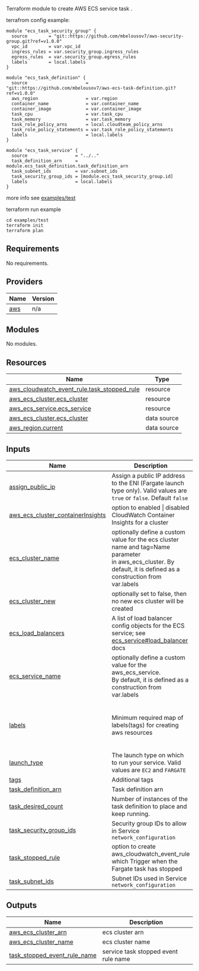 Terraform module to create AWS ECS service task .

terrafrom config example:

```
module "ecs_task_security_group" {
  source        = "git::https://github.com/mbelousov7/aws-security-group.git?ref=v1.0.0"
  vpc_id        = var.vpc_id
  ingress_rules = var.security_group.ingress_rules
  egress_rules  = var.security_group.egress_rules
  labels        = local.labels
}

module "ecs_task_definition" {
  source                      = "git::https://github.com/mbelousov7/aws-ecs-task-definition.git?ref=v1.0.0"
  aws_region                  = var.region
  container_name              = var.container_name
  container_image             = var.container_image
  task_cpu                    = var.task_cpu
  task_memory                 = var.task_memory
  task_role_policy_arns       = local.cloudteam_policy_arns
  task_role_policy_statements = var.task_role_policy_statements
  labels                      = local.labels
}

module "ecs_task_service" {
  source                  = "../.."
  task_definition_arn     = module.ecs_task_definition.task_definition_arn
  task_subnet_ids         = var.subnet_ids
  task_security_group_ids = [module.ecs_task_security_group.id]
  labels                  = local.labels
}
```
more info see [examples/test](examples/test)


terraform run example
```
cd examples/test
terraform init
terraform plan
``` 

<!-- BEGIN_TF_DOCS -->
## Requirements

No requirements.

## Providers

| Name | Version |
|------|---------|
| <a name="provider_aws"></a> [aws](#provider\_aws) | n/a |

## Modules

No modules.

## Resources

| Name | Type |
|------|------|
| [aws_cloudwatch_event_rule.task_stopped_rule](https://registry.terraform.io/providers/hashicorp/aws/latest/docs/resources/cloudwatch_event_rule) | resource |
| [aws_ecs_cluster.ecs_cluster](https://registry.terraform.io/providers/hashicorp/aws/latest/docs/resources/ecs_cluster) | resource |
| [aws_ecs_service.ecs_service](https://registry.terraform.io/providers/hashicorp/aws/latest/docs/resources/ecs_service) | resource |
| [aws_ecs_cluster.ecs_cluster](https://registry.terraform.io/providers/hashicorp/aws/latest/docs/data-sources/ecs_cluster) | data source |
| [aws_region.current](https://registry.terraform.io/providers/hashicorp/aws/latest/docs/data-sources/region) | data source |

## Inputs

| Name | Description | Type | Default | Required |
|------|-------------|------|---------|:--------:|
| <a name="input_assign_public_ip"></a> [assign\_public\_ip](#input\_assign\_public\_ip) | Assign a public IP address to the ENI (Fargate launch type only). Valid values are `true` or `false`. Default `false` | `bool` | `false` | no |
| <a name="input_aws_ecs_cluster_containerInsights"></a> [aws\_ecs\_cluster\_containerInsights](#input\_aws\_ecs\_cluster\_containerInsights) | option to enabled \| disabled CloudWatch Container Insights for a cluster | `string` | `"enabled"` | no |
| <a name="input_ecs_cluster_name"></a> [ecs\_cluster\_name](#input\_ecs\_cluster\_name) | optionally define a custom value for the ecs cluster name and tag=Name parameter<br>in aws\_ecs\_cluster. By default, it is defined as a construction from var.labels | `string` | `"default"` | no |
| <a name="input_ecs_cluster_new"></a> [ecs\_cluster\_new](#input\_ecs\_cluster\_new) | optionally set to false, then no new ecs cluster will be created | `bool` | `true` | no |
| <a name="input_ecs_load_balancers"></a> [ecs\_load\_balancers](#input\_ecs\_load\_balancers) | A list of load balancer config objects for the ECS service; see [ecs\_service#load\_balancer](https://registry.terraform.io/providers/hashicorp/aws/latest/docs/resources/ecs_service#load_balancer) docs | `any` | `[]` | no |
| <a name="input_ecs_service_name"></a> [ecs\_service\_name](#input\_ecs\_service\_name) | optionally define a custom value for the aws\_ecs\_service.<br>By default, it is defined as a construction from var.labels | `string` | `"default"` | no |
| <a name="input_labels"></a> [labels](#input\_labels) | Minimum required map of labels(tags) for creating aws resources | <pre>object({<br>    prefix    = string<br>    stack     = string<br>    component = string<br>    env       = string<br>  })</pre> | n/a | yes |
| <a name="input_launch_type"></a> [launch\_type](#input\_launch\_type) | The launch type on which to run your service. Valid values are `EC2` and `FARGATE` | `string` | `"FARGATE"` | no |
| <a name="input_tags"></a> [tags](#input\_tags) | Additional tags | `map(string)` | `{}` | no |
| <a name="input_task_definition_arn"></a> [task\_definition\_arn](#input\_task\_definition\_arn) | Task definition arn | `string` | n/a | yes |
| <a name="input_task_desired_count"></a> [task\_desired\_count](#input\_task\_desired\_count) | Number of instances of the task definition to place and keep running. | `number` | `1` | no |
| <a name="input_task_security_group_ids"></a> [task\_security\_group\_ids](#input\_task\_security\_group\_ids) | Security group IDs to allow in Service `network_configuration` | `list(string)` | `[]` | no |
| <a name="input_task_stopped_rule"></a> [task\_stopped\_rule](#input\_task\_stopped\_rule) | option to create aws\_cloudwatch\_event\_rule which Trigger when the Fargate task has stopped | `bool` | `false` | no |
| <a name="input_task_subnet_ids"></a> [task\_subnet\_ids](#input\_task\_subnet\_ids) | Subnet IDs used in Service `network_configuration` | `list(string)` | `null` | no |

## Outputs

| Name | Description |
|------|-------------|
| <a name="output_aws_ecs_cluster_arn"></a> [aws\_ecs\_cluster\_arn](#output\_aws\_ecs\_cluster\_arn) | ecs cluster arn |
| <a name="output_aws_ecs_cluster_name"></a> [aws\_ecs\_cluster\_name](#output\_aws\_ecs\_cluster\_name) | ecs cluster name |
| <a name="output_task_stopped_event_rule_name"></a> [task\_stopped\_event\_rule\_name](#output\_task\_stopped\_event\_rule\_name) | service task stopped event rule name |
<!-- END_TF_DOCS -->